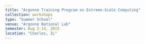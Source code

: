 ```yaml
---
title: "Argonne Training Program on Extreme-Scale Computing"
collection: workshops
type: "Summer School"
venue: "Argonne National Lab"
semester: Aug 2-14, 2015
location: "Charles, IL"
---
```


